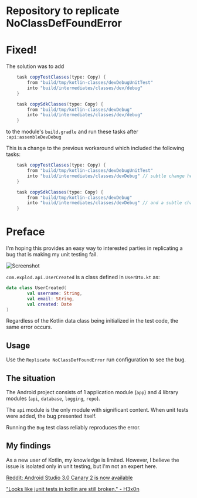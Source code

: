 # Repository to replicate NoClassDefFoundError

# Fixed!

The solution was to add

```groovy
    task copyTestClasses(type: Copy) {
        from "build/tmp/kotlin-classes/devDebugUnitTest"
        into "build/intermediates/classes/dev/debug"
    }

    task copySdkClasses(type: Copy) {
        from "build/tmp/kotlin-classes/devDebug"
        into "build/intermediates/classes/dev/debug"
    }
```

to the module's `build.gradle` and run these tasks after `:api:assembleDevDebug`

This is a change to the previous workaround which included the following tasks:

```groovy
    task copyTestClasses(type: Copy) {
        from "build/tmp/kotlin-classes/devDebugUnitTest"
        into "build/intermediates/classes/devDebug" // subtle change here
    }

    task copySdkClasses(type: Copy) {
        from "build/tmp/kotlin-classes/devDebug"
        into "build/intermediates/classes/devDebug" // and a subtle change here
    }
```

# Preface

I'm hoping this provides an easy way to interested parties in replicating a bug that is making my unit testing fail. 

![Screenshot](https://i.imgur.com/aF19YJx.png)

`com.explod.api.UserCreated` is a class defined in `UserDto.kt` as:

```kotlin
data class UserCreated(
        val username: String,
        val email: String,
        val created: Date
)
```

Regardless of the Kotlin data class being initialized in the test code, the same error occurs.

## Usage

Use the `Replicate NoClassDefFoundError` run configuration to see the bug.

## The situation

The Android project consists of 1 application module (`app`) and 4 library modules (`api`, `database`, `logging`, `repo`).

The `api` module is the only module with significant content. When unit tests were added, the bug presented itself.
  
Running the `Bug` test class reliably reproduces the error.
 
## My findings
 
As a new user of Kotlin, my knowledge is limited. However, I believe the issue is isolated only in unit testing, but I'm not an expert here.

[Reddit: Android Studio 3.0 Canary 2 is now available](https://www.reddit.com/r/androiddev/comments/6dkogi/android_studio_30_canary_2_is_now_available/)

["Looks like junit tests in kotlin are still broken." - H3x0n](https://www.reddit.com/r/androiddev/comments/6dkogi/android_studio_30_canary_2_is_now_available/di3uzpi/)